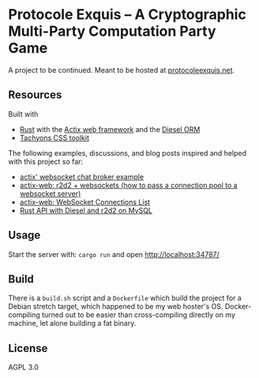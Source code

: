 # Protocole Exquis – A Cryptographic Multi-Party Computation Party Game

A project to be continued. Meant to be hosted at [protocoleexquis.net](https://protocoleexquis.net/).

## Resources

Built with

* [Rust](https://www.rust-lang.org/) with the [Actix web framework](https://actix.rs/) and the [Diesel ORM](https://diesel.rs/)
* [Tachyons CSS toolkit](https://tachyons.io/)

The following examples, discussions, and blog posts inspired and helped
with this project so far:

* [actix' websocket chat broker example](https://github.com/actix/examples/tree/master/websocket-chat-broker)
* [actix-web: r2d2 + websockets (how to pass a connection pool to a websocket server)](https://github.com/actix/actix-web/issues/1273)
* [actix-web: WebSocket Connections List](https://github.com/actix/actix-web/issues/704)
* [Rust API with Diesel and r2d2 on MySQL](https://blog.sufrago.com/rust-api-with-diesel-and-r2d2-on-mysql/)

## Usage

Start the server with: `cargo run` and open [http://localhost:34787/](http://localhost:34787/)

## Build

There is a `build.sh` script and a `Dockerfile` which build the project
for a Debian stretch target, which happened to be my web hoster's OS.
Docker-compiling turned out to be easier than cross-compiling directly
on my machine, let alone building a fat binary.

## License

AGPL 3.0
